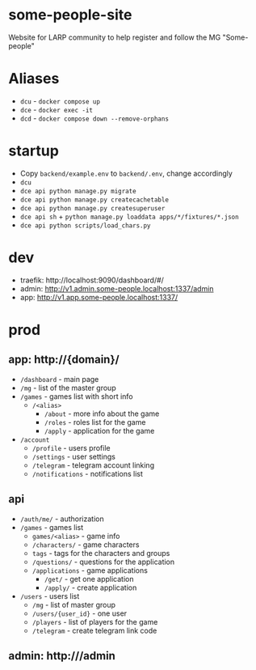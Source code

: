 # some-people-site

Website for LARP community to help register and follow the MG "Some-people"

# Aliases

- `dcu` - `docker compose up`
- `dce` - `docker exec -it`
- `dcd` - `docker compose down --remove-orphans`

# startup

- Copy `backend/example.env` to `backend/.env`, change accordingly
- `dcu`
- `dce api python manage.py migrate`
- `dce api python manage.py createcachetable`
- `dce api python manage.py createsuperuser`
- `dce api sh` + `python manage.py loaddata apps/*/fixtures/*.json`
- `dce api python scripts/load_chars.py`

# dev

- traefik: http://localhost:9090/dashboard/#/
- admin: http://v1.admin.some-people.localhost:1337/admin
- app: http://v1.app.some-people.localhost:1337/

# prod
## app: http://{domain}/
  - `/dashboard` - main page
  - `/mg` - list of the master group
  - `/games` - games list with short info
    - `/<alias>`
      - `/about` - more info about the game
      - `/roles` - roles list for the game
      - `/apply` - application for the game
  - `/account`
    - `/profile` - users profile 
    - `/settings` - user settings
    - `/telegram` - telegram account linking
    - `/notifications` - notifications list 
## api
  - `/auth/me/` - authorization
  - `/games` - games list
    - `games/<alias>` - game info
    - `/characters/` - game characters
    - `tags` - tags for the characters and groups
    - `/questions/` - questions for the application
    - `/applications` - game applications
      - `/get/` - get one application
      - `/apply/` - create application
  - `/users` - users list
    - `/mg` - list of master group
    - `/users/{user_id}` - one user
    - `/players` - list of players for the game
    - `/telegram` - create telegram link code
## admin: http://<domain>/admin